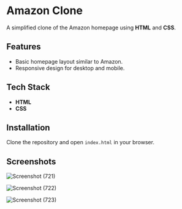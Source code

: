 # Amazon Clone

A simplified clone of the Amazon homepage using **HTML** and **CSS**.

## Features
- Basic homepage layout similar to Amazon.
- Responsive design for desktop and mobile.

## Tech Stack
- **HTML**
- **CSS**

## Installation
Clone the repository and open `index.html` in your browser.

## Screenshots
![Screenshot (721)](https://github.com/user-attachments/assets/05a839cc-ad2d-4ebc-a7fd-73ab9d994fff)

![Screenshot (722)](https://github.com/user-attachments/assets/2c5fb486-a082-4fff-ac8f-2bb877523447)

![Screenshot (723)](https://github.com/user-attachments/assets/21321f86-e280-44d5-809a-a6f54aff1e30)
